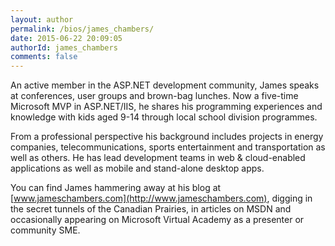 ```yaml
---
layout: author
permalink: /bios/james_chambers/
date: 2015-06-22 20:09:05
authorId: james_chambers
comments: false
---
```


An active member in the ASP.NET development community, James speaks at conferences, user groups and brown-bag lunches. Now a five-time Microsoft MVP in ASP.NET/IIS, he shares his programming experiences and knowledge with kids aged 9-14 through local school division programmes. 

From a professional perspective his background includes projects in  energy companies, telecommunications, sports entertainment and transportation as well as others. He has lead development teams in web & cloud-enabled applications as well as mobile and stand-alone desktop apps. 

You can find James hammering away at his blog at [www.jameschambers.com](http://www.jameschambers.com), digging in the secret tunnels of the Canadian Prairies, in articles on MSDN and occasionally appearing on Microsoft Virtual Academy as a presenter or community SME.